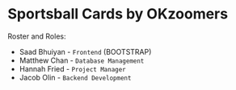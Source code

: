 # Sportsball Cards by OKzoomers

Roster and Roles:
- Saad Bhuiyan - `Frontend` (BOOTSTRAP)
- Matthew Chan - `Database Management`
- Hannah Fried - `Project Manager`
- Jacob Olin - `Backend Development`
